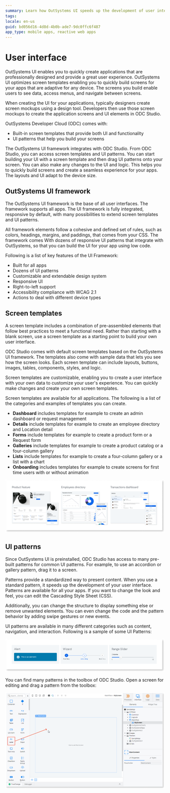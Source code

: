 ```yaml
---
summary: Learn how OutSystems UI speeds up the development of user interfaces and provides a solid user experience.  
tags:
locale: en-us
guid: bd056d16-4d8d-4b0b-ade7-9dc0ffc6f487
app_type: mobile apps, reactive web apps
---
```


# User interface

OutSystems UI enables you to quickly create applications that are professionally designed and provide a great user experience. OutSystems UI optimizes screen templates enabling you to quickly build screens for your apps that are adaptive for any device. The screens you build enable users to see data, access menus, and navigate between screens.

When creating the UI for your applications, typically designers create screen mockups using a design tool. Developers then use those screen mockups to create the application screens and UI elements in ODC Studio.

OutSystems Developer Cloud (ODC) comes with:

* Built-in screen templates that provide both UI and functionality
* UI patterns that help you build your screens

The OutSystems UI framework integrates with ODC Studio. From ODC Studio, you can access screen templates and UI patterns. You can start building your UI with a screen template and then drag UI patterns onto your screen. You can also make any changes to the UI and logic. This helps you to quickly build screens and create a seamless experience for your apps. The layouts and UI adapt to the device size.

## OutSystems UI framework

The OutSystems UI framework is the base of all user interfaces. The framework supports all apps. The UI framework is fully integrated, responsive by default, with many possibilities to extend screen templates and UI patterns.

All framework elements follow a cohesive and defined set of rules, such as colors, headings, margins, and paddings, that comes from your CSS. The framework comes With dozens of responsive UI patterns that integrate with OutSystems, so that you can build the UI for your app using low code. 

Following is a list of key features of the UI Framework:

* Built for all apps
* Dozens of UI patterns
* Customizable and extendable design system
* Responsive UI
* Right-to-left support
* Accessibility compliance with WCAG 2.1
* Actions to deal with different device types

## Screen templates

A screen template includes a combination of pre-assembled elements that follow best practices to meet a functional need. Rather than starting with a blank screen, use a screen template as a starting point to build your own user interface.

ODC Studio comes with default screen templates based on the OutSystems UI framework. The templates also come with sample data that lets you see how the screen looks. Each screen template can include layouts, buttons, images, tables, components, styles, and logic.

Screen templates are customizable, enabling you to create a user interface with your own data to customize your user's experience. You can quickly make changes and create your own screen templates.

Screen templates are available for all applications. The following is a list of the categories and examples of templates you can create.

* **Dashboard** includes templates for example to create an admin dashboard or request management
* **Details** include templates for example to create an employee directory and Location detail
* **Forms** include templates for example to create a product form or a Request form
* **Galleries** include templates for example to create a product catalog or a four-column gallery
* **Lists** include templates for example to create a four-column gallery or a list with a chart
* **Onboarding** includes templates for example to create screens for first time users with or without animation

![screen templates](images/screen-templates-diag.png)

## UI patterns

Since OutSystems UI is preinstalled, ODC Studio has access to many pre-built patterns for common UI patterns. For example, to use an accordion or gallery pattern, drag it to a screen.

Patterns provide a standardized way to present content. When you use a standard pattern, it speeds up the development of your user interface. Patterns are available for all your apps. If you want to change the look and feel, you can edit the Cascading Style Sheet (CSS).

Additionally, you can change the structure to display something else or remove unwanted elements. You can even change the code and the pattern behavior by adding swipe gestures or new events.

UI patterns are available in many different categories such as content, navigation, and interaction. Following is a sample of some UI Patterns:

![ui patterns](images/ui-patterns-sample-diag.png)

You can find many patterns in the toolbox of ODC Studio. Open a screen for editing and drag a pattern from the toolbox: 
  
![Adding UI patterns to the screen](images/ui-patterns-screen-ss.png)
